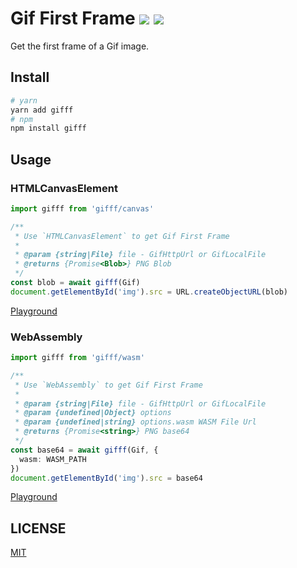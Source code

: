 # Gif First Frame ![](https://img.shields.io/npm/v/gifff?style=flat-square) ![](https://img.shields.io/npm/l/gifff?style=flat-square)

Get the first frame of a Gif image.

## Install

```sh
# yarn
yarn add gifff
# npm
npm install gifff
```

## Usage

### HTMLCanvasElement

```ts
import gifff from 'gifff/canvas'

/**
 * Use `HTMLCanvasElement` to get Gif First Frame
 *
 * @param {string|File} file - GifHttpUrl or GifLocalFile
 * @returns {Promise<Blob>} PNG Blob
 */
const blob = await gifff(Gif)
document.getElementById('img').src = URL.createObjectURL(blob)
```

[Playground](https://jsbin.com/mowejon)

### WebAssembly

```ts
import gifff from 'gifff/wasm'

/**
 * Use `WebAssembly` to get Gif First Frame
 *
 * @param {string|File} file - GifHttpUrl or GifLocalFile
 * @param {undefined|Object} options
 * @param {undefined|string} options.wasm WASM File Url
 * @returns {Promise<string>} PNG base64
 */
const base64 = await gifff(Gif, {
  wasm: WASM_PATH
})
document.getElementById('img').src = base64
```

[Playground](https://jsbin.com/segunap)

## LICENSE

[MIT](LICENSE)
